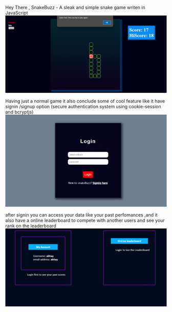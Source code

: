 Hey There ,
SnakeBuzz - A sleak and simple snake game writen in JavaScript 
![alt text](public/assets/home.png)

Having just a normal game it also conclude some of cool feature 
like it have signin /signup option (secure authentication system using cookie-session and bcryptjs)
![alt text](public/assets/login.png)

after signin you can access your data like your past perfomances ,and
it also have a online leaderboard to compete with another users and 
see your rank on the leaderboard 
![alt text](public/assets/me.png)